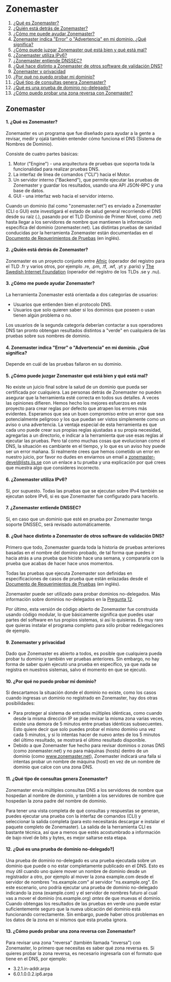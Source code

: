 Zonemaster
==========

1. [¿Qué es Zonemaster?](#q1)
2. [¿Quién está detrás de Zonemaster?](#q2)
3. [¿Cómo me puede ayudar Zonemaster?](#q3)
4. [Zonemaster indica "Error" o "Advertencia" en mi dominio. ¿Qué significa?](#q4)
5. [¿Cómo puede juzgar Zonemaster qué está bien y qué está mal?](#q5)
6. [¿Zonemaster utiliza IPv6?](#q6)
7. [¿Zonemaster entiende DNSSEC?](#q7)
8. [¿Qué hace distinto a Zonemaster de otros software de validación DNS?](#q8)
9. [Zonemaster y privacidad](#q9)
10. [¿Por qué no puedo probar mi dominio?](#q10)
11. [¿Qué tipo de consultas genera Zonemaster?](#q11)
12. [¿Qué es una prueba de dominio no-delegado?](#q12)
13. [¿Cómo puedo probar una zona reversa con Zonemaster?](#q13)

Zonemaster
----------

<a name="q1"></a>
#### 1. ¿Qué es Zonemaster?
Zonemaster es un programa que fue diseñado para ayudar a la gente a revisar,
medir y ojalá también entender cómo funciona el DNS (Sistema de Nombres de
Dominio).

Consiste de cuatro partes básicas:

  1. Motor ("Engine") - una arquitectura de pruebas que soporta toda la funcionalidad para realizar pruebas DNS.
  2. La interfaz de línea de comandos ("CLI") hacia el Motor.
  3. Un servidor interno ("Backend"), que permite ejecutar las pruebas de Zonemaster y guardar los resultados, usando una API JSON-RPC y una base de datos.
  4. GUI - una interfaz web hacia el servidor interno.

Cuando un dominio (tal como "zonemaster.net") es enviado a Zonemaster (CLI o
GUI) este investigará el estado de salud general recorriendo el DNS desde
su raíz (.), pasando por el TLD (Dominio de Primer Nivel, como .net) hasta
llegar a los servidores de nombre que mantienen la información específica
del dominio (zonemaster.net). Las distintas pruebas de sanidad conducidas
por la herramienta Zonemaster están documentadas en el
[Documento de Requerimientos de Pruebas](https://github.com/zonemaster/zonemaster/blob/master/docs/requirements/TestRequirements.md) (en inglés).

<a name="q2"></a>
#### 2. ¿Quién está detrás de Zonemaster?
Zonemaster es un proyecto conjunto entre [Afnic](https://www.afnic.fr/en/)
(operador del registro para el TLD .fr y varios otros, por ejemplo
.re, .pm, .tf, .wf, .yt y .paris) y
[The Swedish Internet Foundation](https://internetstiftelsen.se/en/)
(operador del registro de los TLDs .se y .nu).

<a name="q3"></a>
#### 3. ¿Cómo me puede ayudar Zonemaster?
La herramienta Zonemaster está orientada a dos categorías de usuarios:

  - Usuarios que entienden bien el protocolo DNS.
  - Usuarios que solo quieren saber si los dominios que poseen o usan tienen algún problema o no.

Los usuarios de la segunda categoría deberían contactar a sus operadores
DNS tan pronto obtengan resultados distintos a "verde" en cualquiera
de las pruebas sobre sus nombres de dominio.

<a name="q4"></a>
#### 4. Zonemaster indica "Error" o "Advertencia" en mi dominio. ¿Qué significa?
Depende en cuál de las pruebas fallaron en su dominio.

<a name="q5"></a>
#### 5. ¿Cómo puede juzgar Zonemaster qué está bien y qué está mal?
No existe un juicio final sobre la salud de un dominio que pueda ser
certificada por cualquiera. Las personas detrás de Zonemaster no pueden
asegurar que la herramienta esté correcta en todos sus detalles. A veces
las opiniones difieren. Hemos hecho los mejores esfuerzos en este proyecto
para crear reglas por defecto que atrapen los errores más evidentes.
Esperamos que sea un buen compromiso entre un error que sea potencialmente
peligroso y los que puedan ser vistos simplemente como un aviso o una
advertencia. La ventaja especial de esta herramienta es que cada uno
puede crear sus propias reglas ajustadas a su propia necesidad, agregarlas
a un directorio, e indicar a la herramienta que use esas reglas al
ejecutar las pruebas.
Pero tal como muchas cosas que evolucionan como el DNS, la situación es
cambiante en el tiempo, y lo que es un aviso hoy puede ser un error
mañana. Si realmente crees que hemos cometido un error en nuestro
juicio, por favor no dudes en enviarnos un email a 
zonemaster-devel@lists.iis.se con un enlace a tu prueba y una explicación
por qué crees que muestra algo que consideres incorrecto.

<a name="q6"></a>
#### 6. ¿Zonemaster utiliza IPv6?
Sí, por supuesto. Todas las pruebas que se ejecutan sobre IPv4 también
se ejecutan sobre IPv6, si es que Zonemaster fue configurado para hacerlo.

<a name="q7"></a>
#### 7. ¿Zonemaster entiende DNSSEC?
Sí, en caso que un dominio que esté en prueba por Zonemaster tenga
soporte DNSSEC, será revisado automáticamente.

<a name="q8"></a>
#### 8. ¿Qué hace distinto a Zonemaster de otros software de validación DNS?
Primero que todo, Zonemaster guarda toda la historia de pruebas anteriores
basadas en el nombre del dominio probado, de tal forma que puedes ir hacia atrás
a una prueba que hiciste hace una semana, y compararla con la prueba
que acabas de hacer hace unos momentos.

Todas las pruebas que ejecuta Zonemaster son definidas en especificaciones
de casos de prueba que están enlazadas desde el
[Documento de Requerimientos de Pruebas](https://github.com/zonemaster/zonemaster/blob/master/docs/requirements/TestRequirements.md) (en inglés).

Zonemaster puede ser utilizado para probar dominios no-delegados. Más
información sobre dominios no-delegados en la [Pregunta 12](#q12).

Por último, esta versión de código abierto de Zonemaster fue construida
usando código modular, lo que básicamente significa que puedes usar
partes del software en tus propios sistemas, si así lo quisieras. Es
muy raro que quieras instalar el programa completo para sólo probar redelegaciones
de ejemplo.

<a name="q9"></a>
#### 9. Zonemaster y privacidad
Dado que Zonemaster es abierto a todos, es posible que cualquiera pueda
probar tu dominio y también ver pruebas anteriores. Sin embargo, no hay
forma de saber quién ejecutó una prueba en específico, ya que nada se
registra en nuestros sistemas, salvo el momento en que se ejecutó.

<a name="q10"></a>
#### 10. ¿Por qué no puedo probar mi dominio?
Si descartamos la situación donde el dominio no existe, como los casos
cuando ingresas un dominio no registrado en Zonemaster, hay dos otras
posibilidades:
  - Para proteger al sistema de entradas múltiples idénticas, como cuando
    desde la misma dirección IP se pide revisar la misma zona varias veces,
    existe una demora de 5 minutos entre pruebas idénticas subsecuentes.
    Esto quiere decir que solo puedes probar el mismo dominio una vez cada
    5 minutos, y si lo intentas hacer de nuevo antes de los 5 minutos del
    último resultado, se mostrará el último resultado disponible.
  - Debido a que Zonemaster fue hecho para revisar dominios o zonas DNS
    (como zonemaster.net) y no para máquinas (hosts) dentro de un dominio
    (como www.zonemaster.net), Zonemaster indicará una falla si
    intentas probar un nombre de máquina (host) en vez de un nombre de
    dominio que calce con una zona DNS.

<a name="q11"></a>
#### 11. ¿Qué tipo de consultas genera Zonemaster?
Zonemaster envía múltiples consultas DNS a los servidores de nombre que
hospedan al nombre de dominio, y también a los servidores de nombre que
hospedan la zona padre del nombre de dominio.

Para tener una vista completa de qué consultas y respuestas se generan,
puedes ejecutar una prueba con la interfaz de comandos (CLI) y seleccionar
la salida completa (para esto necesitarás descargar e instalar el paquete
completo de Zonemaster). La salida de la herramienta CLI es bastante
técnica, así que a menos que estés acostumbrado a información de bajo
nivel de bits y bytes, es mejor saltarse esta etapa.

<a name="q12"></a>
#### 12. ¿Qué es una prueba de dominio no-delegado?]
Una prueba de dominio no-delegado es una prueba ejecutada sobre un dominio
que puede o no estar completamente publicado en el DNS. Esto es muy útil
cuando uno quiere mover un nombre de dominio desde un registrador a otro,
por ejemplo al mover la zona example.com desde el servidor de nombres
"ns.example.com" al servidor "ns.example.org". En este escenario, uno
podría ejecutar una prueba de dominio no-delegado indicando la zona
(example.com) y el servidor de nombres futuro al cual vas a mover el
dominio (ns.example.org) *antes* de que muevas el dominio. Cuando obtengas
los resultados de las pruebas en verde uno puede estar suficientemente
seguro que la nueva ubicación del dominio está funcionando correctamente.
Sin embargo, puede haber otros problemas en los datos de la zona en
sí mismos que esta prueba ignora.

<a name="q13"></a>
#### 13. ¿Cómo puedo probar una zona reversa con Zonemaster?
Para revisar una zona "reversa" (también llamada "inversa") con Zonemaster,
lo primero que necesitas es saber qué zona reversa es. Si quieres probar
la zona reversa, es necesario ingresarla con el formato que tiene en el
DNS, por ejemplo:

  - 3.2.1.in-addr.arpa
  - 6.0.1.0.0.2.ip6.arpa


